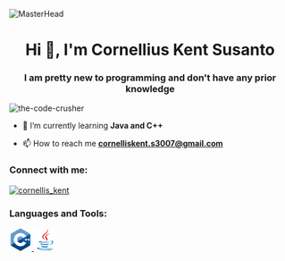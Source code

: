 ![MasterHead](https://1.bp.blogspot.com/-7A4WynwLsMw/XbBpCXG8fHI/AAAAAAAAMt4/uOa1bpLskYgrwGbllhSu2SDj_Mig8SXJQCLcBGAsYHQ/s1600/2000_600px.gif)
<h1 align="center">Hi 👋, I'm Cornellius Kent Susanto</h1>
<h3 align="center">I am pretty new to programming and don't have any prior knowledge</h3>
<p align="left"> <img src="https://komarev.com/ghpvc/?username=the-code-crusher&label=Profile%20views&color=0e75b6&style=flat" alt="the-code-crusher" /> </p>

- 🌱 I’m currently learning **Java and C++**

- 📫 How to reach me **cornelliskent.s3007@gmail.com**

<h3 align="left">Connect with me:</h3>
<p align="left">
<a href="https://instagram.com/cornellis_kent" target="blank"><img align="center" src="https://raw.githubusercontent.com/rahuldkjain/github-profile-readme-generator/master/src/images/icons/Social/instagram.svg" alt="cornellis_kent" height="30" width="40" /></a>
</p>

<h3 align="left">Languages and Tools:</h3>
<p align="left"> <a href="https://www.w3schools.com/cpp/" target="_blank" rel="noreferrer"> <img src="https://raw.githubusercontent.com/devicons/devicon/master/icons/cplusplus/cplusplus-original.svg" alt="cplusplus" width="40" height="40"/> </a> <a href="https://www.java.com" target="_blank" rel="noreferrer"> <img src="https://raw.githubusercontent.com/devicons/devicon/master/icons/java/java-original.svg" alt="java" width="40" height="40"/> </a> </p>
